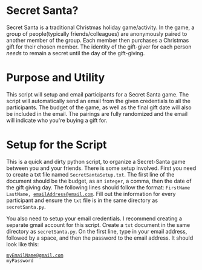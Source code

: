 # Secret Santa?
Secret Santa is a traditional Christmas holiday game/activity. In the game, a group of people(typically friends/colleagues) are anonymously paired to another member of the group. Each member then purchases a Christmas gift for their chosen member. The identity of the gift-giver for each person <i>needs</i> to remain a secret until the day of the gift-giving.

# Purpose and Utility
This script will setup and email participants for a Secret Santa game. The script will automatically send an email from the given credentials to all the participants. The budget of the game, as well as the final gift date will also be included in the email. The pairings are fully randomized and the email will indicate who you're buying a gift for.

# Setup for the Script
This is a quick and dirty python script, to organize a Secret-Santa game between you and your friends. There is some setup involved. First you need to create a txt file named <code>SecretSantaSetup.txt</code>. The first line of the document should be the budget, as an <code>integer</code>, a comma, then the date of the gift giving day. The  following lines should follow the format: <code>FirstName LastName, emailAddress@email.com</code>. Fill out the information for every participant and ensure the <code>txt</code> file is in the same directory as <code>secretSanta.py</code>.

You also need to setup your email credentials. I recommend creating a separate gmail account for this script. Create a <code>txt</code> document in the same directory as <code>secretSanta.py</code>. On the first line, type in your email address, followed by a space, and then the password to the email address. It should look like this:

<code>myEmailName@gmail.com myPassword</code>